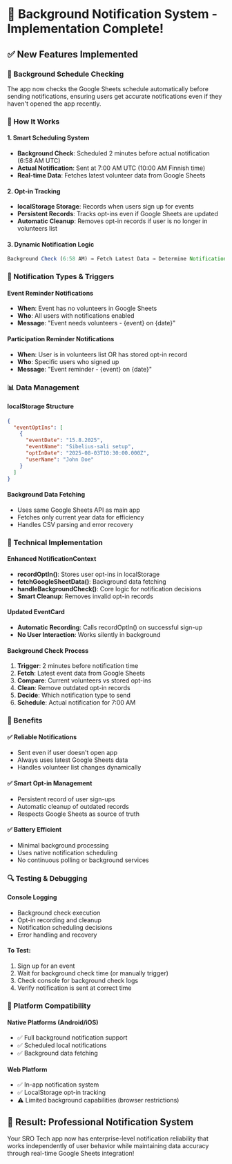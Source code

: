 # 🔔 Background Notification System - Implementation Complete!

## ✅ New Features Implemented

### **🔄 Background Schedule Checking**
The app now checks the Google Sheets schedule automatically before sending notifications, ensuring users get accurate notifications even if they haven't opened the app recently.

### **📱 How It Works**

#### **1. Smart Scheduling System**
- **Background Check**: Scheduled 2 minutes before actual notification (6:58 AM UTC)
- **Actual Notification**: Sent at 7:00 AM UTC (10:00 AM Finnish time)
- **Real-time Data**: Fetches latest volunteer data from Google Sheets

#### **2. Opt-in Tracking**
- **localStorage Storage**: Records when users sign up for events
- **Persistent Records**: Tracks opt-ins even if Google Sheets are updated
- **Automatic Cleanup**: Removes opt-in records if user is no longer in volunteers list

#### **3. Dynamic Notification Logic**
```typescript
Background Check (6:58 AM) → Fetch Latest Data → Determine Notification Type → Send at 7:00 AM
```

### **🎯 Notification Types & Triggers**

#### **Event Reminder Notifications**
- **When**: Event has no volunteers in Google Sheets
- **Who**: All users with notifications enabled
- **Message**: "Event needs volunteers - {event} on {date}"

#### **Participation Reminder Notifications**  
- **When**: User is in volunteers list OR has stored opt-in record
- **Who**: Specific users who signed up
- **Message**: "Event reminder - {event} on {date}"

### **📊 Data Management**

#### **localStorage Structure**
```json
{
  "eventOptIns": [
    {
      "eventDate": "15.8.2025",
      "eventName": "Sibelius-sali setup", 
      "optInDate": "2025-08-03T10:30:00.000Z",
      "userName": "John Doe"
    }
  ]
}
```

#### **Background Data Fetching**
- Uses same Google Sheets API as main app
- Fetches only current year data for efficiency
- Handles CSV parsing and error recovery

### **🔧 Technical Implementation**

#### **Enhanced NotificationContext**
- **recordOptIn()**: Stores user opt-ins in localStorage
- **fetchGoogleSheetData()**: Background data fetching
- **handleBackgroundCheck()**: Core logic for notification decisions
- **Smart Cleanup**: Removes invalid opt-in records

#### **Updated EventCard**
- **Automatic Recording**: Calls recordOptIn() on successful sign-up
- **No User Interaction**: Works silently in background

#### **Background Check Process**
1. **Trigger**: 2 minutes before notification time
2. **Fetch**: Latest event data from Google Sheets
3. **Compare**: Current volunteers vs stored opt-ins
4. **Clean**: Remove outdated opt-in records
5. **Decide**: Which notification type to send
6. **Schedule**: Actual notification for 7:00 AM

### **🚀 Benefits**

#### **✅ Reliable Notifications**
- Sent even if user doesn't open app
- Always uses latest Google Sheets data
- Handles volunteer list changes dynamically

#### **✅ Smart Opt-in Management**
- Persistent record of user sign-ups
- Automatic cleanup of outdated records
- Respects Google Sheets as source of truth

#### **✅ Battery Efficient**
- Minimal background processing
- Uses native notification scheduling
- No continuous polling or background services

### **🔍 Testing & Debugging**

#### **Console Logging**
- Background check execution
- Opt-in recording and cleanup
- Notification scheduling decisions
- Error handling and recovery

#### **To Test**:
1. Sign up for an event
2. Wait for background check time (or manually trigger)
3. Check console for background check logs
4. Verify notification is sent at correct time

### **📱 Platform Compatibility**

#### **Native Platforms (Android/iOS)**
- ✅ Full background notification support
- ✅ Scheduled local notifications
- ✅ Background data fetching

#### **Web Platform**
- ✅ In-app notification system
- ✅ LocalStorage opt-in tracking
- ⚠️ Limited background capabilities (browser restrictions)

## **🎉 Result: Professional Notification System**

Your SRO Tech app now has enterprise-level notification reliability that works independently of user behavior while maintaining data accuracy through real-time Google Sheets integration!
